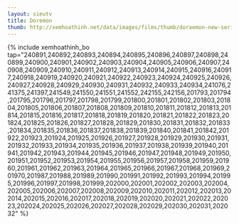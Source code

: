 ```yaml
---
layout: sieutv
title: Doremon
thumb: http://xemhoathinh.net/data/images/films/thumb/doraemon-new-series-tv-doraemon-2012.jpg
---
```

{% include xemhoathinh_bo tap="240891,240892,240893,240894,240895,240896,240897,240898,240899,240900,240901,240902,240903,240904,240905,240906,240907,240908,240909,240910,240911,240912,240913,240914,240915,240916,240917,240918,240919,240920,240921,240922,240923,240924,240925,240926,240927,240928,240929,240930,240931,240932,240933,240934,241076,241375,241397,241549,241550,241551,241552,242155,242156,201793,201794,201795,201796,201797,201798,201799,201800,201801,201802,201803,201804,201805,201806,201807,201808,201809,201810,201811,201812,201813,201814,201815,201816,201817,201818,201819,201820,201821,201822,201823,201824,201825,201826,201827,201828,201829,201830,201831,201832,201833,201834,201835,201836,201837,201838,201839,201840,201841,201842,201922,201923,201924,201925,201926,201927,201928,201929,201930,201931,201932,201933,201934,201935,201936,201937,201938,201939,201940,201941,201942,201943,201944,201945,201946,201947,201948,201949,201950,201951,201952,201953,201954,201955,201956,201957,201958,201959,201960,201961,201962,201963,201964,201965,201966,201967,201968,201969,201970,201987,201988,201989,201990,201991,201992,201993,201994,201995,201996,201997,201998,201999,202000,202001,202002,202003,202004,202005,202006,202007,202008,202009,202010,202011,202012,202013,202014,202015,202016,202017,202018,202019,202020,202021,202022,202023,202024,202025,202026,202027,202028,202029,202030,202031,202032" %} 
